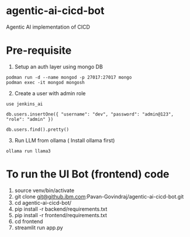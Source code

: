 # agentic-ai-cicd-bot
Agentic AI implementation of CICD 

# Pre-requisite

1. Setup an auth layer using mongo DB 
  ```
  podman run -d --name mongod -p 27017:27017 mongo
  podman exec -it mongod mongosh
  ```

2. Create a user with admin role
  ```
  use jenkins_ai
  
  db.users.insertOne({ "username": "dev", "password": "admin@123", "role": "admin" })
  
  db.users.find().pretty()
  ```
3. Run LLM from ollama ( Install ollama first)

  ```
  ollama run llama3
  ```

# To run the UI Bot (frontend) code
1. source venv/bin/activate
2. git clone git@github.ibm.com:Pavan-Govindraj/agentic-ai-cicd-bot.git
3. cd agentic-ai-cicd-bot/
4. pip install -r backend/requirements.txt
5. pip install -r frontend/requirements.txt
6. cd frontend
7. streamlit run app.py
